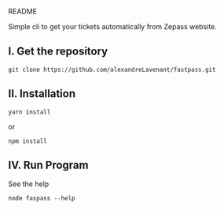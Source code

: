 README

Simple cli to get your tickets automatically from Zepass website.

I. Get the repository
--------------------
```
git clone https://github.com/alexandreLavenant/fastpass.git
```
II. Installation
---------------
```
yarn install
```
or
```
npm install
```
IV. Run Program
---------------
See the help
```
node faspass --help
```